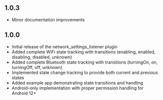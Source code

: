 ## 1.0.3

* Minor documentation improvements

## 1.0.0

* Initial release of the network_settings_listener plugin
* Added complete WiFi state tracking with transitions (enabling, enabled, disabling, disabled, unknown)
* Added complete Bluetooth state tracking with transitions (turningOn, on, turningOff, off, unknown)
* Implemented state change tracking to provide both current and previous states
* Added example app demonstrating state transitions and handling
* Android-only implementation with proper permission handling for Android 12+
